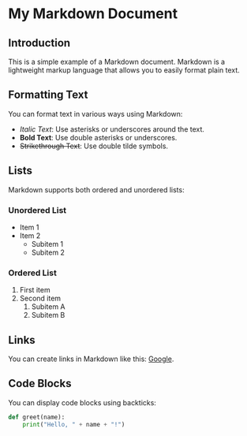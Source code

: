 # My Markdown Document

## Introduction

This is a simple example of a Markdown document. Markdown is a lightweight markup language that allows you to easily format plain text.

## Formatting Text

You can format text in various ways using Markdown:

- *Italic Text*: Use asterisks or underscores around the text.
- **Bold Text**: Use double asterisks or underscores.
- ~~Strikethrough Text~~: Use double tilde symbols.

## Lists

Markdown supports both ordered and unordered lists:

### Unordered List
- Item 1
- Item 2
  - Subitem 1
  - Subitem 2

### Ordered List
1. First item
2. Second item
   1. Subitem A
   2. Subitem B

## Links

You can create links in Markdown like this: [Google](https://www.google.com/).

## Code Blocks

You can display code blocks using backticks:

```python
def greet(name):
    print("Hello, " + name + "!")
